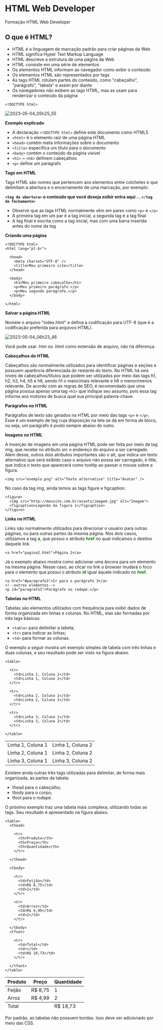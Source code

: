 <h1> HTML Web Developer </h1>
Formação HTML Web Developer

<h2> O que é HTML? </h2>

<ul>
  <li> HTML é a linguagem de marcação padrão para criar páginas da Web </li>
  <li> HTML significa Hyper Text Markup Language </li>
  <li> HTML descreve a estrutura de uma página da Web </li>
  <li> HTML consiste em uma série de elementos </li>
  <li> Os elementos HTML informam ao navegador como exibir o conteúdo </li>
  <li> Os elementos HTML são representados por tags </li>
  <li> As tags HTML rotulam partes do conteúdo, como "cabeçalho", "parágrafo", "tabela" e assim por diante </li>
  <li> Os navegadores não exibem as tags HTML, mas as usam para renderizar o conteúdo da página </li>
</ul>

<p><code>&lt;!DOCTYPE html&gt;</code></p>

![2023-05-04_05h25_55](https://user-images.githubusercontent.com/88487115/236156493-4cffdd61-2852-4ba5-8f98-2ed5803b4ace.png)

<strong> Exemplo explicado </strong>

<ul>
  <li> A declaração <code>&lt;!DOCTYPE html&gt;</code> define este documento como HTML5 </li>
  <li> <code>&lt;html&gt;</code> é o elemento raiz de uma página HTML </li>
  <li> <code>&lt;head&gt;</code> contém meta informações sobre o documento </li>
  <li> <code>&lt;title&gt;</code> especifica um título para o documento </li>
  <li> <code>&lt;body&gt;</code> contém o conteúdo da página visível </li>
  <li> <code>&lt;h1&gt;</code> ~ <code>&lt;h6&gt;</code> definem cabeçalhos </li>
  <li> <code>&lt;p&gt;</code> define um parágrafo </li>
</ul>

<strong> Tags em HTML </strong>
<p> Tags HTML são nomes que pertencem aos elementos entre colchetes e que delimitam a abertura e o encerramento de uma marcação, por exemplo: </p>
<p><strong><code>&lt;tag de abertura&gt;</code> o conteúdo que você deseja exibir entra aqui ... <code>&lt;/tag de fechamento&gt;</code></strong></p>

<ul>
  <li> Observe que as tags HTML normalmente vêm em pares como <code>&lt;p&gt;</code> e <code>&lt;/p&gt;</code> </li>
  <li> A primeira tag em um par é a tag inicial, a segunda tag é a tag final </li>
  <li> A tag final é escrita como a tag inicial, mas com uma barra inserida antes do nome da tag </li>
</ul>


<strong> Criando uma página </strong>

```
<!DOCTYPE html>
<html lang="pt-br">

  <head>
    <meta charset="UTF-8" />
    <title>Meu primeiro site</title>
  </head>
 
  <body>
    <h1>Meu primeiro cabeçalho</h1>
    <p>Meu primeiro parágrafo.</p>
    <p>Meu segundo parágrafo.</p>
  </body>
 
</html>
```

<strong> Salvar a página HTML </strong>

Nomeie o arquivo "index.html" e defina a codificação para UTF-8 (que é a codificação preferida para arquivos HTML).

![2023-05-04_06h23_46](https://user-images.githubusercontent.com/88487115/236164217-08cca386-776f-4c08-9550-03e9f9d102a5.png)

Você pode usar .htm ou .html como extensão de arquivo, não há diferença.

<strong> Cabeçalhos do HTML </strong>

Cabeçalhos são normalmente utilizados para identificar páginas e seções e possuem aparência diferenciada do restante do texto. No HTML há seis níveis de cabeçalhos/títulos que podem ser utilizados por meio das tags h1, h2, h3, h4, h5 e h6, sendo h1 o maior/mais relevante e h6 o menor/menos relevante.
De acordo com as regras de SEO, é recomendado que uma página possua apenas uma tag <code>&lt;h1&gt;</code> que indique seu assunto, pois essa tag informa aos motores de busca qual sua principal palavra-chave.

<strong> Parágrafos no HTML </strong>

Parágrafos de texto são gerados na HTML por meio das tags <code>&lt;p&gt;</code> e <code>&lt;/p&gt;</code>. Esse é um exemplo de tag cuja disposição na tela se dá em forma de bloco, ou seja, um parágrafo é posto sempre abaixo do outro.

<strong> Imagens no HTML </strong>

A inserção de imagens em uma página HTML pode ser feita por meio da tag img, que recebe no atributo src o endereço do arquivo a ser carregado. Além desse, outros dois atributos importantes são o alt, que indica um texto alternativo que será exibido caso o arquivo não possa ser carregado, e title, que indica o texto que aparecerá como tooltip ao passar o mouse sobre a figura.

```<img src="exemplo.png" alt="Texto alternativo" title="Avatar" />```

No caso da tag img, ainda temos as tags figure e figcaption:

```
<figure>
  <img src="http://meusite.com.br/assets/imagem.jpg" alt="Imagem">
  <figcaption>Legenda da figura 1</figcaption>
</figure>
```

<strong> Links no HTML </strong>

Links são normalmente utilizados para direcionar o usuário para outras páginas, ou para outras partes da mesma página. Nos dois casos, utilizamos a tag <strong style="color: green">a</strong>, que possui o atributo <strong style="color: green">href</strong> no qual indicamos o destino daquele link.

```<a href="pagina2.html">Página 2</a>```

Já o exemplo abaixo mostra como adicionar uma âncora para um elemento na mesma página. Nesse caso, ao clicar no link o browser mudará o foco para o elemento que possui o atributo <strong style="color: green">id</strong> igual àquele indicado no <strong style="color: green">href</strong>.

```
<a href="#paragrafo3">Ir para o parágrafo 3</a>
<!--outros elementos-->
<p id="paragrafo3">Parágrafo no rodapé.</p>
```

<strong> Tabelas no HTML </strong>

Tabelas são elementos utilizados com frequência para exibir dados de forma organizada em linhas e colunas. No HTML, elas são formadas por três tags básicas:

<ul>
  <li> <code>&lt;table&gt;</code> para delimitar a tabela; </li>
  <li> <code>&lt;tr&gt;</code> para indicar as linhas; </li>
  <li> <code>&lt;td&gt;</code> para formar as colunas. </li>
</ul>

O exemplo a seguir mostra um exemplo simples de tabela com três linhas e duas colunas, e seu resultado pode ser visto na figura abaixo.

```
<table>

  <tr>
    <td>Linha 1, Coluna 1</td>
    <td>Linha 1, Coluna 2</td>
  </tr>

  <tr>
    <td>Linha 2, Coluna 1</td>
    <td>Linha 2, Coluna 2</td>
  </tr>

  <tr>
    <td>Linha 3, Coluna 1</td>
    <td>Linha 3, Coluna 2</td>
  </tr>

</table>
```

<table>
  <tr>
    <td>Linha 1, Coluna 1</td>
    <td>Linha 1, Coluna 2</td>
  </tr>
  <tr>
    <td>Linha 2, Coluna 1</td>
    <td>Linha 2, Coluna 2</td>
  </tr>
  <tr>
    <td>Linha 3, Coluna 1</td>
    <td>Linha 3, Coluna 2</td>
  </tr>
</table>

Existem ainda outras três tags utilizadas para delimitar, de forma mais organizada, as partes da tabela:

<ul>
  <li> thead para o cabeçalho; </li>
  <li> tbody para o corpo; </li>
  <li> tfoot para o rodapé. </li>
</ul>

O próximo exemplo traz uma tabela mais complexa, utilizando todas as tags. Seu resultado é apresentado na figura abaixo.

```
<table>
  <thead>

    <tr>
      <th>Produto</th>
      <th>Preço</th>
      <th>Quantidade</th>
    </tr>

  </thead>

  <tbody>

    <tr>
      <td>Feijão</td>
      <td>R$ 8,75</td>
      <td>1</td>
    </tr>
 
    <tr>
      <td>Arroz</td>
      <td>R$ 4,99</td>
      <td>2</td>
    </tr>
 
  </tbody>
  <tfoot>

    <tr>
      <td>Total</td>
      <td></td>
      <td>R$ 18,73</td>
    </tr>

  </tfoot>
</table>
```

<table>
  <thead>
    <tr>
      <th>Produto</th>
      <th>Preço</th>
      <th>Quantidade</th>
    </tr>
  </thead>
  <tbody>
    <tr>
      <td>Feijão</td>
      <td>R$ 8,75</td>
      <td>1</td>
    </tr>
    <tr>
      <td>Arroz</td>
      <td>R$ 4,99</td>
      <td>2</td>
    </tr>
  </tbody>
  <tfoot>
    <tr>
      <td>Total</td>
      <td></td>
      <td>R$ 18,73</td>
    </tr>
  </tfoot>
</table>

Por padrão, as tabelas não possuem bordas. Isso deve ser adicionado por meio das CSS.


